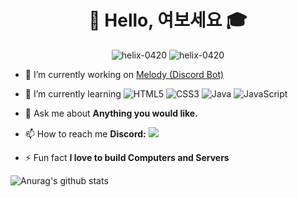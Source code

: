 <h1 align="center">👋 Hello, 여보세요 🎓</h1>
<p align="center"> <img src="https://komarev.com/ghpvc/?username=helix-0420" alt="helix-0420"/> <img src="https://img.shields.io/badge/%E0%B2%A0__%E0%B2%A0-%E0%B2%A0__%E0%B2%A0-%23ff3153" alt="helix-0420"/></p>

- 🔭 I’m currently working on [Melody (Discord Bot)](https://melody-bot.xyz/)

- 🌱 I’m currently learning <img alt="HTML5" src="https://img.shields.io/badge/html5-%23E34F26.svg?style=for-the-badge&logo=html5&logoColor=white"/> <img alt="CSS3" src="https://img.shields.io/badge/css3-%231572B6.svg?style=for-the-badge&logo=css3&logoColor=white"/> <img alt="Java" src="https://img.shields.io/badge/java-%23ED8B00.svg?style=for-the-badge&logo=java&logoColor=white"/> <img alt="JavaScript" src="https://img.shields.io/badge/javascript-%23323330.svg?style=for-the-badge&logo=javascript&logoColor=%23F7DF1E"/>

- 💬 Ask me about **Anything you would like.**

- 📫 How to reach me **Discord:** ![](https://discord-md-badge.vercel.app/api/shield/129415071175671808?style=flat-square?compact=true)

- ⚡ Fun fact **I love to build Computers and Servers**

![Anurag's github stats](https://github-readme-stats.vercel.app/api?username=HELIX-0420&show_icons=true&theme=onedark)
